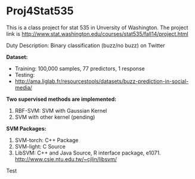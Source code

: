 Proj4Stat535
============

This is a class project for stat 535 in Unversity of Washington. The project link is http://www.stat.washington.edu/courses/stat535/fall14/project.html

Duty Description: Binary classification (buzz/no buzz) on Twitter

**Dataset:**  
* Training: 100,000 samples, 77 predictors, 1 response
* Testing: 
* http://ama.liglab.fr/resourcestools/datasets/buzz-prediction-in-social-media/

**Two supervised methods are implemented:**

1. RBF-SVM: SVM with Gaussian Kernel
2. SVM with other kernel (pending) 

**SVM Packages:**

1. SVM-torch: C++ Package
2. SVM-light: C Source
3. LibSVM: C++ and Java Source, R interface package, e1071. http://www.csie.ntu.edu.tw/~cjlin/libsvm/

Test
